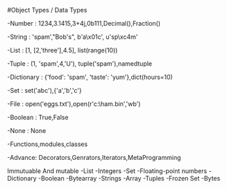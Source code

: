 #Object Types / Data Types

-Number : 1234,3.1415,3+4j,0b111,Decimal(),Fraction()

-String : 'spam',"Bob's", b'a\x01c', u'sp\xc4m'

-List : [1, [2,'three'],4.5], list(range(10))

-Tuple : (1, 'spam',4,'U'), tuple('spam'),namedtuple

-Dictionary : {'food': 'spam', 'taste': 'yum'},dict(hours=10)

-Set : set('abc'),{'a','b','c'}

-File : open('eggs.txt'),open(r'c:\ham.bin','wb')

-Boolean : True,False

-None : None

-Functions,modules,classes

-Advance: Decorators,Genrators,Iterators,MetaProgramming


Immutuable         And           mutable
-List                           -Integers
-Set                            -Floating-point numbers
-Dictionary                     -Boolean
-Bytearray                      -Strings
-Array                          -Tuples
                                -Frozen Set
                                -Bytes